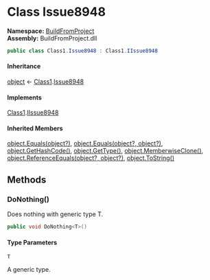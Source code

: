 ﻿# Class Issue8948

__Namespace:__ [BuildFromProject](BuildFromProject.md)  
__Assembly:__ BuildFromProject.dll

```csharp
public class Class1.Issue8948 : Class1.IIssue8948
```

#### Inheritance

[object](https://learn.microsoft.com/dotnet/api/system.object) ← 
[Class1](BuildFromProject.Class1.md).[Issue8948](BuildFromProject.Class1.Issue8948.md)

#### Implements

[Class1](BuildFromProject.Class1.md).[IIssue8948](BuildFromProject.Class1.IIssue8948.md)

#### Inherited Members

[object.Equals(object?)](https://learn.microsoft.com/dotnet/api/system.object.equals#system-object-equals(system-object)), 
[object.Equals(object?, object?)](https://learn.microsoft.com/dotnet/api/system.object.equals#system-object-equals(system-object-system-object)), 
[object.GetHashCode()](https://learn.microsoft.com/dotnet/api/system.object.gethashcode), 
[object.GetType()](https://learn.microsoft.com/dotnet/api/system.object.gettype), 
[object.MemberwiseClone()](https://learn.microsoft.com/dotnet/api/system.object.memberwiseclone), 
[object.ReferenceEquals(object?, object?)](https://learn.microsoft.com/dotnet/api/system.object.referenceequals), 
[object.ToString()](https://learn.microsoft.com/dotnet/api/system.object.tostring)

## Methods

### DoNothing<T>()

Does nothing with generic type T.

```csharp
public void DoNothing<T>()
```

#### Type Parameters

`T`

A generic type.

